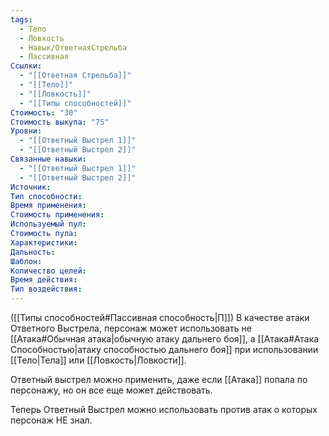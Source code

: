 ```yaml
---
tags:
  - Тело
  - Ловкость
  - Навык/ОтветнаяСтрельба
  - Пассивная
Ссылки:
  - "[[Ответная Стрельба]]"
  - "[[Тело]]"
  - "[[Ловкость]]"
  - "[[Типы способностей]]"
Стоимость: "30"
Стоимость выкупа: "75"
Уровни:
  - "[[Ответный Выстрел 1]]"
  - "[[Ответный Выстрел 2]]"
Связанные навыки:
  - "[[Ответный Выстрел 1]]"
  - "[[Ответный Выстрел 2]]"
Источник:
Тип способности:
Время применения:
Стоимость применения:
Используемый пул:
Стоимость пула:
Характеристики:
Дальность:
Шаблон:
Количество целей:
Время действия:
Тип воздействия:
---
```

([[Типы способностей#Пассивная способность|П]]) В качестве атаки Ответного Выстрела, персонаж может использовать не [[Атака#Обычная атака|обычную атаку дальнего боя]], а [[Атака#Атака Способностью|атаку способностью дальнего боя]] при использовании [[Тело|Тела]] или [[Ловкость|Ловкости]].

Ответный выстрел можно применить, даже если [[Атака]] попала по персонажу, но он все еще может действовать.

Теперь Ответный Выстрел можно использовать против атак о которых персонаж НЕ знал.




